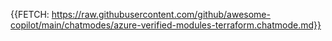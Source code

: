 {{FETCH: https://raw.githubusercontent.com/github/awesome-copilot/main/chatmodes/azure-verified-modules-terraform.chatmode.md}}
